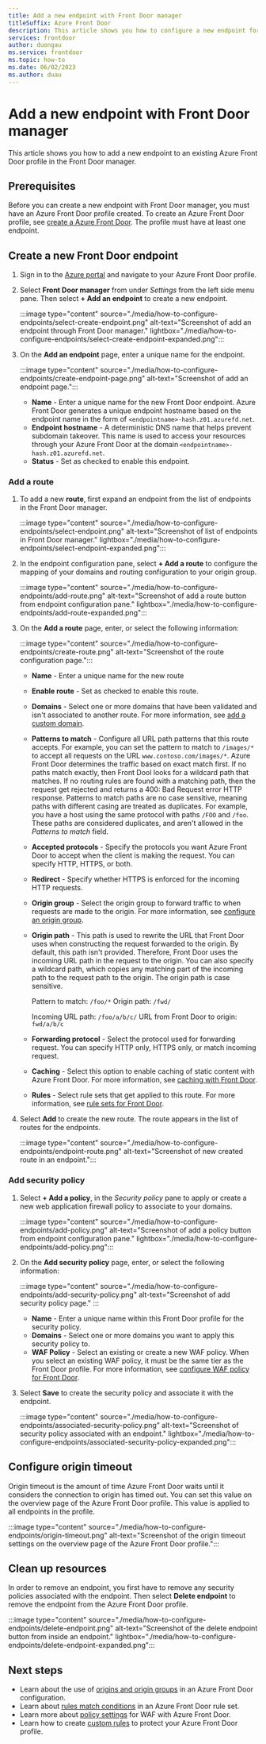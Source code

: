 ```yaml
---
title: Add a new endpoint with Front Door manager
titleSuffix: Azure Front Door
description: This article shows you how to configure a new endpoint for an existing Azure Front Door profile with Front Door manager.
services: frontdoor
author: duongau
ms.service: frontdoor
ms.topic: how-to
ms.date: 06/02/2023
ms.author: duau
---
```


# Add a new endpoint with Front Door manager

This article shows you how to add a new endpoint to an existing Azure Front Door profile in the Front Door manager.

## Prerequisites

Before you can create a new endpoint with Front Door manager, you must have an Azure Front Door profile created. To create an Azure Front Door profile, see [create a Azure Front Door](create-front-door-portal.md). The profile must have at least one endpoint.

## Create a new Front Door endpoint

1. Sign in to the [Azure portal](https://portal.azure.com) and navigate to your Azure Front Door profile.

1. Select **Front Door manager** from under *Settings* from the left side menu pane. Then select **+ Add an endpoint** to create a new endpoint.
   
    :::image type="content" source="./media/how-to-configure-endpoints/select-create-endpoint.png" alt-text="Screenshot of add an endpoint through Front Door manager." lightbox="./media/how-to-configure-endpoints/select-create-endpoint-expanded.png":::

1. On the **Add an endpoint** page, enter a unique name for the endpoint.
    
    :::image type="content" source="./media/how-to-configure-endpoints/create-endpoint-page.png" alt-text="Screenshot of add an endpoint page.":::

   
    * **Name** - Enter a unique name for the new Front Door endpoint. Azure Front Door generates a unique endpoint hostname based on the endpoint name in the form of `<endpointname>-hash.z01.azurefd.net`.
    * **Endpoint hostname** - A deterministic DNS name that helps prevent subdomain takeover. This name is used to access your resources through your Azure Front Door at the domain `<endpointname>-hash.z01.azurefd.net`.
    * **Status** - Set as checked to enable this endpoint.

### Add a route

1. To add a new **route**, first expand an endpoint from the list of endpoints in the Front Door manager.

    :::image type="content" source="./media/how-to-configure-endpoints/select-endpoint.png" alt-text="Screenshot of list of endpoints in Front Door manager." lightbox="./media/how-to-configure-endpoints/select-endpoint-expanded.png":::

1. In the endpoint configuration pane, select **+ Add a route** to configure the mapping of your domains and routing configuration to your origin group.

    :::image type="content" source="./media/how-to-configure-endpoints/add-route.png" alt-text="Screenshot of add a route button from endpoint configuration pane." lightbox="./media/how-to-configure-endpoints/add-route-expanded.png":::

1. On the **Add a route** page, enter, or select the following information:
   
    :::image type="content" source="./media/how-to-configure-endpoints/create-route.png" alt-text="Screenshot of the route configuration page.":::

   
    * **Name** - Enter a unique name for the new route
    * **Enable route** - Set as checked to enable this route.
    * **Domains** - Select one or more domains that have been validated and isn't associated to another route. For more information, see [add a custom domain](standard-premium/how-to-add-custom-domain.md).
    * **Patterns to match** - Configure all URL path patterns that this route accepts. For example, you can set the pattern to match to `/images/*` to accept all requests on the URL `www.contoso.com/images/*`. Azure Front Door determines the traffic based on exact match first. If no paths match exactly, then Front Dool looks for a wildcard path that matches. If no routing rules are found with a matching path, then the request get rejected and returns a 400: Bad Request error HTTP response. Patterns to match paths are no case sensitive, meaning paths with different casing are treated as duplicates. For example, you have a host using the same protocol with paths `/FOO` and `/foo`. These paths are considered duplicates, and aren't allowed in the *Patterns to match* field.
    * **Accepted protocols** - Specify the protocols you want Azure Front Door to accept when the client is making the request. You can specify HTTP, HTTPS, or both.
    * **Redirect** - Specify whether HTTPS is enforced for the incoming HTTP requests.
    * **Origin group** - Select the origin group to forward traffic to when requests are made to the origin. For more information, see [configure an origin group](standard-premium/how-to-create-origin.md).
    * **Origin path** - This path is used to rewrite the URL that Front Door uses when constructing the request forwarded to the origin. By default, this path isn't provided. Therefore, Front Door uses the incoming URL path in the request to the origin. You can also specify a wildcard path, which copies any matching part of the incoming path to the request path to the origin. The origin path is case sensitive.

        Pattern to match: `/foo/*`
        Origin path: `/fwd/` 

        Incoming URL path: `/foo/a/b/c/`
        URL from Front Door to origin: `fwd/a/b/c`
    
    * **Forwarding protocol** - Select the protocol used for forwarding request. You can specify HTTP only, HTTPS only, or match incoming request.
    * **Caching** - Select this option to enable caching of static content with Azure Front Door. For more information, see [caching with Front Door](front-door-caching.md). 
    * **Rules** - Select rule sets that get applied to this route. For more information, see [rule sets for Front Door](front-door-rules-engine.md).

1. Select **Add** to create the new route. The route appears in the list of routes for the endpoints.

    :::image type="content" source="./media/how-to-configure-endpoints/endpoint-route.png" alt-text="Screenshot of new created route in an endpoint.":::

### Add security policy

1. Select **+ Add a policy**, in the *Security policy* pane to apply or create a new web application firewall policy to associate to your domains.

    :::image type="content" source="./media/how-to-configure-endpoints/add-policy.png" alt-text="Screenshot of add a policy button from endpoint configuration pane." lightbox="./media/how-to-configure-endpoints/add-policy.png":::

1. On the **Add security policy** page, enter, or select the following information:

    :::image type="content" source="./media/how-to-configure-endpoints/add-security-policy.png" alt-text="Screenshot of add security policy page." :::

    * **Name** - Enter a unique name within this Front Door profile for the security policy.
    * **Domains** - Select one or more domains you want to apply this security policy to.
    * **WAF Policy** - Select an existing or create a new WAF policy. When you select an existing WAF policy, it must be the same tier as the Front Door profile. For more information, see [configure WAF policy for Front Door](../web-application-firewall/afds/waf-front-door-create-portal.md).

1. Select **Save** to create the security policy and associate it with the endpoint.

    :::image type="content" source="./media/how-to-configure-endpoints/associated-security-policy.png" alt-text="Screenshot of security policy associated with an endpoint." lightbox="./media/how-to-configure-endpoints/associated-security-policy-expanded.png":::

## Configure origin timeout

Origin timeout is the amount of time Azure Front Door waits until it considers the connection to origin has timed out. You can set this value on the overview page of the Azure Front Door profile. This value is applied to all endpoints in the profile.

:::image type="content" source="./media/how-to-configure-endpoints/origin-timeout.png" alt-text="Screenshot of the origin timeout settings on the overview page of the Azure Front Door profile.":::

## Clean up resources

In order to remove an endpoint, you first have to remove any security policies associated with the endpoint. Then select **Delete endpoint** to remove the endpoint from the Azure Front Door profile.

:::image type="content" source="./media/how-to-configure-endpoints/delete-endpoint.png" alt-text="Screenshot of the delete endpoint button from inside an endpoint." lightbox="./media/how-to-configure-endpoints/delete-endpoint-expanded.png":::

## Next steps

* Learn about the use of [origins and origin groups](origin.md) in an Azure Front Door configuration.
* Learn about [rules match conditions](rules-match-conditions.md) in an Azure Front Door rule set.
* Learn more about [policy settings](../web-application-firewall/afds/waf-front-door-policy-settings.md) for WAF with Azure Front Door.
* Learn how to create [custom rules](../web-application-firewall/afds/waf-front-door-custom-rules.md) to protect your Azure Front Door profile.
